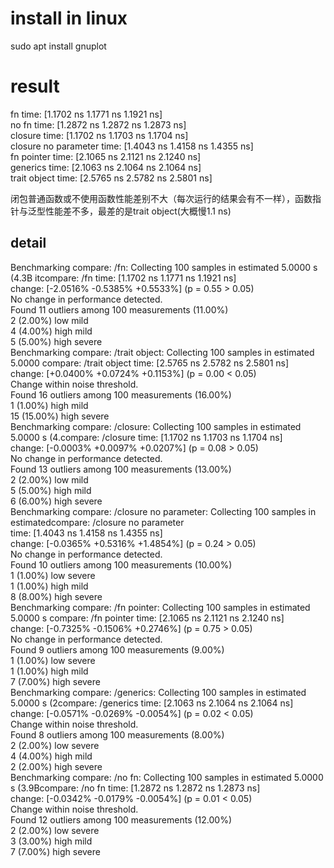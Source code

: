 # install in linux      
sudo apt install gnuplot      

# result      
fn            time:          [1.1702 ns 1.1771 ns 1.1921 ns]   
no fn         time:          [1.2872 ns 1.2872 ns 1.2873 ns]   
closure       time:          [1.1702 ns 1.1703 ns 1.1704 ns]   
closure no parameter time:   [1.4043 ns 1.4158 ns 1.4355 ns]   
fn pointer    time:          [2.1065 ns 2.1121 ns 2.1240 ns]   
generics      time:          [2.1063 ns 2.1064 ns 2.1064 ns]   
trait object  time:          [2.5765 ns 2.5782 ns 2.5801 ns]   

闭包普通函数或不使用函数性能差别不大（每次运行的结果会有不一样），函数指针与泛型性能差不多，最差的是trait object(大概慢1.1 ns)        

## detail       
Benchmarking compare: /fn: Collecting 100 samples in estimated 5.0000 s (4.3B itcompare: /fn            time:   [1.1702 ns 1.1771 ns 1.1921 ns]   
change: [-2.0516% -0.5385% +0.5533%] (p = 0.55 > 0.05)   
No change in performance detected.   
Found 11 outliers among 100 measurements (11.00%)   
2 (2.00%) low mild   
4 (4.00%) high mild   
5 (5.00%) high severe   
Benchmarking compare: /trait object: Collecting 100 samples in estimated 5.0000 compare: /trait object  time:   [2.5765 ns 2.5782 ns 2.5801 ns]   
change: [+0.0400% +0.0724% +0.1153%] (p = 0.00 < 0.05)   
Change within noise threshold.   
Found 16 outliers among 100 measurements (16.00%)   
1 (1.00%) high mild   
15 (15.00%) high severe   
Benchmarking compare: /closure: Collecting 100 samples in estimated 5.0000 s (4.compare: /closure       time:   [1.1702 ns 1.1703 ns 1.1704 ns]   
change: [-0.0003% +0.0097% +0.0207%] (p = 0.08 > 0.05)   
No change in performance detected.   
Found 13 outliers among 100 measurements (13.00%)   
2 (2.00%) low mild   
5 (5.00%) high mild   
6 (6.00%) high severe   
Benchmarking compare: /closure no parameter: Collecting 100 samples in estimatedcompare: /closure no parameter   
time:   [1.4043 ns 1.4158 ns 1.4355 ns]   
change: [-0.0365% +0.5316% +1.4854%] (p = 0.24 > 0.05)   
No change in performance detected.   
Found 10 outliers among 100 measurements (10.00%)   
1 (1.00%) low severe   
1 (1.00%) high mild   
8 (8.00%) high severe   
Benchmarking compare: /fn pointer: Collecting 100 samples in estimated 5.0000 s compare: /fn pointer    time:   [2.1065 ns 2.1121 ns 2.1240 ns]   
change: [-0.7325% -0.1506% +0.2746%] (p = 0.75 > 0.05)   
No change in performance detected.   
Found 9 outliers among 100 measurements (9.00%)   
1 (1.00%) low severe   
1 (1.00%) high mild   
7 (7.00%) high severe   
Benchmarking compare: /generics: Collecting 100 samples in estimated 5.0000 s (2compare: /generics      time:   [2.1063 ns 2.1064 ns 2.1064 ns]   
change: [-0.0571% -0.0269% -0.0054%] (p = 0.02 < 0.05)   
Change within noise threshold.   
Found 8 outliers among 100 measurements (8.00%)   
2 (2.00%) low severe   
4 (4.00%) high mild   
2 (2.00%) high severe   
Benchmarking compare: /no fn: Collecting 100 samples in estimated 5.0000 s (3.9Bcompare: /no fn         time:   [1.2872 ns 1.2872 ns 1.2873 ns]   
change: [-0.0342% -0.0179% -0.0054%] (p = 0.01 < 0.05)   
Change within noise threshold.   
Found 12 outliers among 100 measurements (12.00%)   
2 (2.00%) low severe   
3 (3.00%) high mild   
7 (7.00%) high severe   




